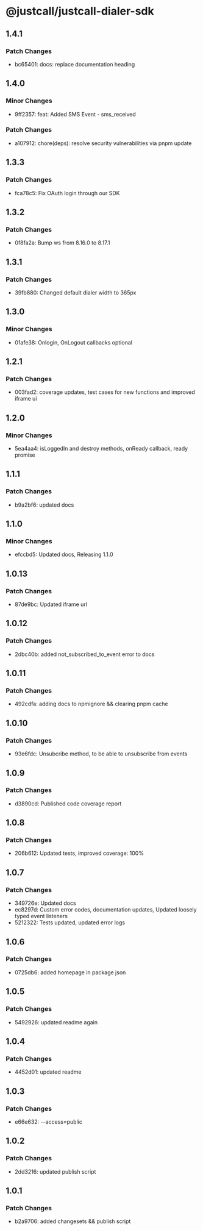# @justcall/justcall-dialer-sdk

## 1.4.1

### Patch Changes

- bc65401: docs: replace documentation heading

## 1.4.0

### Minor Changes

- 9ff2357: feat: Added SMS Event - sms_received

### Patch Changes

- a107912: chore(deps): resolve security vulnerabilities via pnpm update

## 1.3.3

### Patch Changes

- fca78c5: Fix OAuth login through our SDK

## 1.3.2

### Patch Changes

- 0f8fa2a: Bump ws from 8.16.0 to 8.17.1

## 1.3.1

### Patch Changes

- 39fb880: Changed default dialer width to 365px

## 1.3.0

### Minor Changes

- 01afe38: Onlogin, OnLogout callbacks optional

## 1.2.1

### Patch Changes

- 003fad2: coverage updates, test cases for new functions and improved iframe ui

## 1.2.0

### Minor Changes

- 5ea4aa4: isLoggedIn and destroy methods, onReady callback, ready promise

## 1.1.1

### Patch Changes

- b9a2bf6: updated docs

## 1.1.0

### Minor Changes

- efccbd5: Updated docs, Releasing 1.1.0

## 1.0.13

### Patch Changes

- 87de9bc: Updated iframe url

## 1.0.12

### Patch Changes

- 2dbc40b: added not_subscribed_to_event error to docs

## 1.0.11

### Patch Changes

- 492cdfa: adding docs to npmignore && clearing pnpm cache

## 1.0.10

### Patch Changes

- 93e6fdc: Unsubcribe method, to be able to unsubscribe from events

## 1.0.9

### Patch Changes

- d3890cd: Published code coverage report

## 1.0.8

### Patch Changes

- 206b612: Updated tests, improved coverage: 100%

## 1.0.7

### Patch Changes

- 349726e: Updated docs
- ec8297d: Custom error codes, documentation updates, Updated loosely typed event listeners
- 5212322: Tests updated, updated error logs

## 1.0.6

### Patch Changes

- 0725db6: added homepage in package json

## 1.0.5

### Patch Changes

- 5492926: updated readme again

## 1.0.4

### Patch Changes

- 4452d01: updated readme

## 1.0.3

### Patch Changes

- e66e632: --access=public

## 1.0.2

### Patch Changes

- 2dd3216: updated publish script

## 1.0.1

### Patch Changes

- b2a9706: added changesets && publish script
